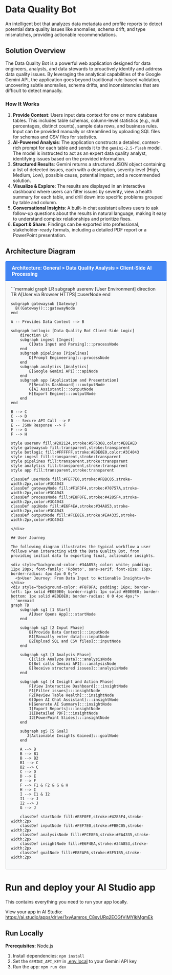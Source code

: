 # Data Quality Bot

An intelligent bot that analyzes data metadata and profile reports to detect potential data quality issues like anomalies, schema drift, and type mismatches, providing actionable recommendations.

## Solution Overview

The Data Quality Bot is a powerful web application designed for data engineers, analysts, and data stewards to proactively identify and address data quality issues. By leveraging the analytical capabilities of the Google Gemini API, the application goes beyond traditional rule-based validation, uncovering subtle anomalies, schema drifts, and inconsistencies that are difficult to detect manually.

### How It Works

1.  **Provide Context**: Users input data context for one or more database tables. This includes table schemas, column-level statistics (e.g., null percentages, distinct counts), sample data rows, and business rules. Input can be provided manually or streamlined by uploading SQL files for schemas and CSV files for statistics.
2.  **AI-Powered Analysis**: The application constructs a detailed, context-rich prompt for each table and sends it to the `gemini-2.5-flash` model. The model is instructed to act as an expert data quality analyst, identifying issues based on the provided information.
3.  **Structured Results**: Gemini returns a structured JSON object containing a list of detected issues, each with a description, severity level (High, Medium, Low), possible cause, potential impact, and a recommended solution.
4.  **Visualize & Explore**: The results are displayed in an interactive dashboard where users can filter issues by severity, view a health summary for each table, and drill down into specific problems grouped by table and column.
5.  **Conversational Insights**: A built-in chat assistant allows users to ask follow-up questions about the results in natural language, making it easy to understand complex relationships and prioritize fixes.
6.  **Export & Share**: Findings can be exported into professional, stakeholder-ready formats, including a detailed PDF report or a PowerPoint presentation.

## Architecture Diagram

<div style="background-color: #4285F4; color: white; padding: 12px 20px; font-family: 'Roboto', sans-serif; font-size: 16px; border-radius: 4px 4px 0 0;">
  <b>Architecture: General > Data Quality Analysis > Client-Side AI Processing</b>
</div>
<div style="background-color: #F8F9FA; padding: 16px; border-left: 1px solid #E0E0E0; border-right: 1px solid #E0E0E0; border-bottom: 1px solid #E0E0E0; border-radius: 0 0 4px 4px;">
```mermaid
graph LR
    subgraph userenv [User Environment]
        direction TB
        A[User via Browser HTTPS]:::userNode
    end

    subgraph gatewaysub [Gateway]
      B((Gateway)):::gatewayNode
    end
    
    A -- Provides Data Context --> B

    subgraph botlogic [Data Quality Bot Client-Side Logic]
        direction LR
        subgraph ingest [Ingest]
            C[Data Input and Parsing]:::processNode
        end
        subgraph pipelines [Pipelines]
            D[Prompt Engineering]:::processNode
        end
        subgraph analytics [Analytics]
            E[Google Gemini API]:::apiNode
        end
        subgraph app [Application and Presentation]
            F[Results Dashboard]:::outputNode
            G[AI Assistant]:::outputNode
            H[Export Engine]:::outputNode
        end
    end

    B --> C
    C --> D
    D -- Secure API Call --> E
    E -- JSON Response --> F
    F --> G
    F --> H
    
    style userenv fill:#202124,stroke:#5F6368,color:#E8EAED
    style gatewaysub fill:transparent,stroke:transparent
    style botlogic fill:#FFFFFF,stroke:#E0E0E0,color:#3C4043
    style ingest fill:transparent,stroke:transparent
    style pipelines fill:transparent,stroke:transparent
    style analytics fill:transparent,stroke:transparent
    style app fill:transparent,stroke:transparent

    classDef userNode fill:#FEF7E0,stroke:#FBBC05,stroke-width:2px,color:#3C4043
    classDef gatewayNode fill:#F1F3F4,stroke:#70757A,stroke-width:2px,color:#3C4043
    classDef processNode fill:#E8F0FE,stroke:#4285F4,stroke-width:2px,color:#3C4043
    classDef apiNode fill:#E6F4EA,stroke:#34A853,stroke-width:2px,color:#3C4043
    classDef outputNode fill:#FCE8E6,stroke:#EA4335,stroke-width:2px,color:#3C4043
```
</div>

## User Journey

The following diagram illustrates the typical workflow a user follows when interacting with the Data Quality Bot, from providing initial data to exporting final, actionable insights.

<div style="background-color: #34A853; color: white; padding: 12px 20px; font-family: 'Roboto', sans-serif; font-size: 16px; border-radius: 4px 4px 0 0;">
  <b>User Journey: From Data Input to Actionable Insights</b>
</div>
<div style="background-color: #F8F9FA; padding: 16px; border-left: 1px solid #E0E0E0; border-right: 1px solid #E0E0E0; border-bottom: 1px solid #E0E0E0; border-radius: 0 0 4px 4px;">
```mermaid
graph TD
    subgraph sg1 [1 Start]
        A[User Opens App]:::startNode
    end

    subgraph sg2 [2 Input Phase]
        B{Provide Data Context}:::inputNode
        B1[Manually enter data]:::inputNode
        B2[Upload SQL and CSV files]:::inputNode
    end
    
    subgraph sg3 [3 Analysis Phase]
        C[Click Analyze Data]:::analysisNode
        D[Bot calls Gemini API]:::analysisNode
        E[Receive structured issues]:::analysisNode
    end

    subgraph sg4 [4 Insight and Action Phase]
        F[View Interactive Dashboard]:::insightNode
        F1[Filter issues]:::insightNode
        F2[Review Table Health]:::insightNode
        G[Open AI Chat Assistant]:::insightNode
        H[Generate AI Summary]:::insightNode
        I[Export Reports]:::insightNode
        I1[Detailed PDF]:::insightNode
        I2[PowerPoint Slides]:::insightNode
    end
    
    subgraph sg5 [5 Goal]
       J[Actionable Insights Gained]:::goalNode
    end

    A --> B
    B --> B1
    B --> B2
    B1 --> C
    B2 --> C
    C --> D
    D --> E
    E --> F
    F --> F1 & F2 & G & H
    H --> I
    I --> I1 & I2
    I1 --> J
    I2 --> J
    G --> J

    classDef startNode fill:#E8F0FE,stroke:#4285F4,stroke-width:2px
    classDef inputNode fill:#FEF7E0,stroke:#FBBC05,stroke-width:2px
    classDef analysisNode fill:#FCE8E6,stroke:#EA4335,stroke-width:2px
    classDef insightNode fill:#E6F4EA,stroke:#34A853,stroke-width:2px
    classDef goalNode fill:#E8EAF6,stroke:#3F51B5,stroke-width:2px
```
</div>

# Run and deploy your AI Studio app

This contains everything you need to run your app locally.

View your app in AI Studio: https://ai.studio/apps/drive/1xyAamros_C8svURq2EOGfViMYlkMgmEk

## Run Locally

**Prerequisites:**  Node.js


1. Install dependencies:
   `npm install`
2. Set the `GEMINI_API_KEY` in [.env.local](.env.local) to your Gemini API key
3. Run the app:
   `npm run dev`